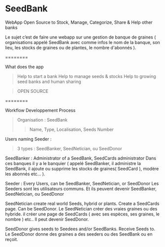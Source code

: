 SeedBank
========

WebApp Open Source to Stock, Manage, Categorize, Share &amp; Help other banks

Le sujet c’est de faire une webapp sur une gestion de banque de graines ( organisations appelé SeedBank avec comme infos le nom de la banque, son lieu, les stocks de graines ou de plantes, le nombre d'abonnés ). 

========

What does the app


> Help to start a bank
> Help to manage seeds & stocks
> Help to growing seed banks and human sharing

> OPEN SOURCE
  
========

Workflow Developpement Process

> Organisation : SeedBank
>
> > Name, Type, Localisation, Seeds Number

Users naming Seeder : 

> 3 types : SeedBanker, SeedNetician, ou SeedDonor

SeedBanker : Administrator of a SeedBank, SeedCards administrator 
Dans ces banques il y a le banquier ( appelé SeedBanker, il administre la SeedBank, il ajoute ou supprime les stocks de graines( SeedCard ), modère les abonnés etc... ). 


Seeder : Every Users, can be SeedBanker, SeedNetician, or SeedDonor
Les Seeders sont les utilisateurs communs. Et ils peuvent devenir SeedBanker, SeedNetician, ou SeedDonor

SeedNetician create real world Seeds, hybrid or plants. Create a SeedCards page. Can be SeedDonor.
Le SeedNetician créer des vraies graines ou des hybride. il créer une page de SeedCards ( avec ses espèces, ses graines, le nombre ) etc..
	Il peut devenir SeedDonor.

SeedDonor gives seeds to Seedees and/or SeedBanks. Receive Seeds to.
Le SeedDonor donne des graines a des seeders ou des SeedBank ou en reçoit. 

  
